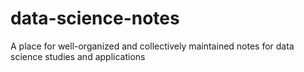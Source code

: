 # data-science-notes
A place for well-organized and collectively maintained notes for data science studies and applications
